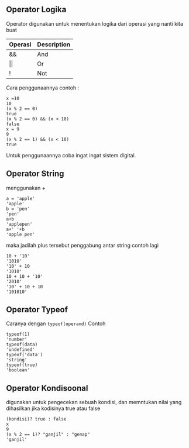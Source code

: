 ## Operator Logika
Operator digunakan untuk menentukan logika dari operasi yang nanti kita buat

| Operasi | Description |
| ----------- | ----------- |
| && | And |
| \|\| | Or |
| ! | Not |

Cara penggunaannya contoh :
```
x =10
10
(x % 2 == 0)
true
(x % 2 == 0) && (x < 10)
false
x = 9
9
(x % 2 == 1) && (x < 10)
true
```
Untuk penggunaannya coba ingat ingat sistem digital. 

## Operator String
menggunakan +
```
a = 'apple'
'apple'
b = 'pen'
'pen'
a+b
'applepen'
a+' '+b
'apple pen'
```
maka jadilah plus tersebut penggabung antar string
contoh lagi 
```
10 + '10'
'1010'
'10' + 10
'1010'
10 + 10 + '10'
'2010'
'10' + 10 + 10
'101010'
```

## Operator Typeof
Caranya dengan `typeof(operand)`
Contoh
```
typeof(1)
'number'
typeof(data)
'undefined'
typeof('data')
'string'
typeof(true)
'boolean'
```

## Operator Kondisoonal
digunakan untuk pengecekan sebuah kondisi, dan memntukan nilai yang dihasilkan jika kodisinya true atau false
```
(kondisi)? true : false
x
9
(x % 2 == 1)? "ganjil" : "genap"
'ganjil'
 ```
